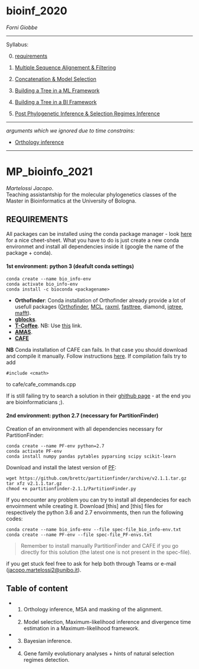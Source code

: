 # bioinf_2020
*Forni Giobbe*


---



Syllabus:




0. [requirements](https://github.com/for-giobbe/phy/blob/master/requirements.md)

1. [Multiple Sequence Alignement & Filtering](https://github.com/for-giobbe/phy/blob/master/Multiple%20Sequence%20Alignement%20%26%20filtering.md)

2. [Concatenation & Model Selection](https://github.com/for-giobbe/phy/blob/master/Concatenation%20%26%20Model%20Selection.md)

3. [Building a Tree in a ML Framework](https://github.com/for-giobbe/phy/blob/master/Building%20a%20Tree%20in%20a%20ML%20Framework.md)

4. [Building a Tree in a BI Framework](https://github.com/for-giobbe/phy/blob/master/Building%20a%20Tree%20in%20a%20BI%20Framework%20.md)

5. [Post Phylogenetic Inference & Selection Regimes Inference](https://github.com/for-giobbe/phy/blob/master/Primer%20on%20Inferring%20Divergence%20%26%20Selection%20Regimes.md)



---



_arguments which we ignored due to time constrains:_

* [Orthology inference](https://github.com/davidemms/OrthoFinder)

---

# MP_bioinfo_2021
*Martelossi Jacopo*.  
Teaching assistantship for the molecular phylogenetics classes of the Master in Bioinformatics at the University of Bologna.


## REQUIREMENTS

All packages can be installed using the conda package manager - look [here](https://docs.conda.io/projects/conda/en/4.6.0/_downloads/52a95608c49671267e40c689e0bc00ca/conda-cheatsheet.pdf) for a nice cheet-sheet. What you have to do is just create a new conda environmet and install all dependencies inside it (google the name of the package + conda). 

#### 1st environment: python 3 (deafult conda settings)

```
conda create --name bio_info-env
conda activate bio_info-env
conda install -c bioconda <packagename>
```

  * **Orthofinder**: Conda installation of Orthofinder already provide a lot of usefull packages ([Orthofinder](https://github.com/davidemms/OrthoFinder), [MCL](https://orthomcl.org/orthomcl/app), [raxml](https://cme.h-its.org/exelixis/web/software/raxml/), [fasttree](http://www.microbesonline.org/fasttree/), diamond, [iqtree](http://www.iqtree.org/), [mafft](https://mafft.cbrc.jp/alignment/server/)).
  * **[gblocks](https://mafft.cbrc.jp/alignment/server/)**.
  * **[T-Coffee](http://www.tcoffee.org/Projects/tcoffee/index.html#DOWNLOAD)**. NB: Use [this](https://anaconda.org/bioconda/t-coffee) link.
  * **[AMAS](https://pypi.org/project/amas/)**.
  * **[CAFE](https://hahnlab.github.io/CAFE/manual.html)**
 
**NB** Conda installation of CAFE can fails. In that case you should download and compile it manually. Follow instructions [here](https://github.com/hahnlab/CAFE/blob/master/docs/cafe_manual.pdf). If compilation fails try to add

```
#include <cmath>
```
to cafe/cafe_commands.cpp

If is still failing try to search a solution in their [ghithub page](https://github.com/hahnlab/CAFE/issues?q=is%3Aissue+) - at the end you are bioinformaticians ;). 

#### 2nd environment: python 2.7 (necessary for PartitionFinder)

Creation of an environment with all dependencies necessary for PartitionFinder:

```
conda create --name PF-env python=2.7
conda activate PF-env
conda install numpy pandas pytables pyparsing scipy scikit-learn
```

Download and install the latest version of [PF](https://apolo-docs.readthedocs.io/en/latest/software/applications/partitionFinder/2.1.1/):

```
wget https://github.com/brettc/partitionfinder/archive/v2.1.1.tar.gz
tar xfz v2.1.1.tar.gz
chmod +x partitionfinder-2.1.1/PartitionFinder.py
```
If you encounter any problem you can try to install all dependecies for each envoirnment while creating it. Download [this] and [this] files for respectively the python 3.6 and 2.7 envoirnments, then run the following codes:

```
conda create --name bio_info-env --file spec-file_bio_info-env.txt
conda create --name PF-env --file spec-file_PF-envs.txt
```

>Remember to install manually PartitionFinder and CAFE if you go directly for this solution (the latest one is not present in the spec-file).

 if you get stuck feel free to ask for help both through Teams or e-mail (jacopo.martelossi2@unibo.it).

## Table of content

 * 1. Orthology inference, MSA and masking of the alignment.
 * 2. Model selection, Maximum-likelihood inference and divergence time estimation in a Maximum-likelihood framework.
 * 3. Bayesian inference.
 * 4. Gene family evolutionary analyses +  hints of natural selection regimes detection.

